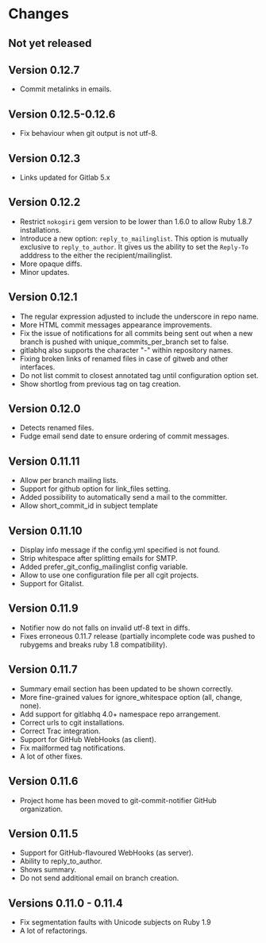 # Changes

## Not yet released

## Version 0.12.7

* Commit metalinks in emails.

## Version 0.12.5-0.12.6

* Fix behaviour when git output is not utf-8.

## Version 0.12.3

* Links updated for Gitlab 5.x

## Version 0.12.2

* Restrict `nokogiri` gem version to be lower than 1.6.0 to allow Ruby 1.8.7 installations.
* Introduce a new option: `reply_to_mailinglist`. This option is mutually
exclusive to `reply_to_author`. It gives us the ability to set the
`Reply-To` adddress to the either the recipient/mailinglist.
* More opaque diffs.
* Minor updates.

## Version 0.12.1

* The regular expression adjusted to include the underscore in repo name.
* More HTML commit messages appearance improvements.
* Fix the issue of notifications for all commits being sent out when a
  new branch is pushed with unique_commits_per_branch set to false.
* gitlabhq also supports the character "-" within repository names.
* Fixing broken links of renamed files in case of gitweb and other interfaces.
* Do not list commit to closest annotated tag until configuration option set.
* Show shortlog from previous tag on tag creation.

## Version 0.12.0

* Detects renamed files.
* Fudge email send date to ensure ordering of commit messages.

## Version 0.11.11

* Allow per branch mailing lists.
* Support for github option for link_files setting.
* Added possibility to automatically send a mail to the committer.
* Allow short_commit_id in subject template

## Version 0.11.10

* Display info message if the config.yml specified is not found.
* Strip whitespace after splitting emails for SMTP.
* Added prefer_git_config_mailinglist config variable.
* Allow to use one configuration file per all cgit projects.
* Support for Gitalist.

## Version 0.11.9

* Notifier now do not falls on invalid utf-8 text in diffs.
* Fixes erroneous 0.11.7 release (partially incomplete code was pushed to rubygems and breaks ruby 1.8 compatibility).

## Version 0.11.7

* Summary email section has been updated to be shown correctly.
* More fine-grained values for ignore_whitespace option (all, change, none).
* Add support for gitlabhq 4.0+ namespace repo arrangement.
* Correct urls to cgit installations.
* Correct Trac integration.
* Support for GitHub WebHooks (as client).
* Fix mailformed tag notifications.
* A lot of other fixes.

## Version 0.11.6

* Project home has been moved to git-commit-notifier GitHub organization.

## Version 0.11.5

* Support for GitHub-flavoured WebHooks (as server).
* Ability to reply_to_author.
* Shows summary.
* Do not send additional email on branch creation.

## Versions 0.11.0 - 0.11.4

* Fix segmentation faults with Unicode subjects on Ruby 1.9
* A lot of refactorings.
